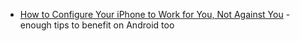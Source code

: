 * [How to Configure Your iPhone to Work for You, Not Against You](https://medium.com/better-humans/how-to-set-up-your-iphone-for-productivity-focus-and-your-own-longevity-bb27a68cc3d8) - enough tips to benefit on Android too

